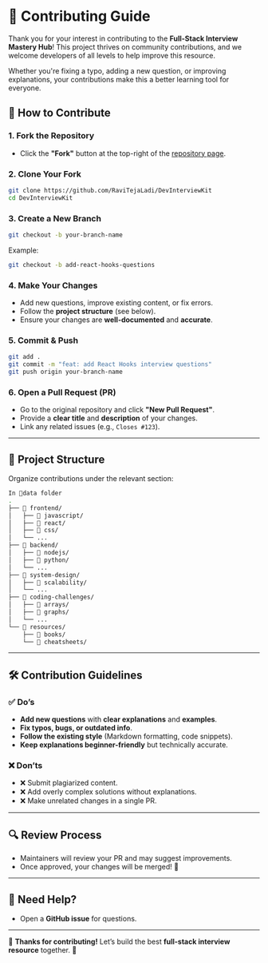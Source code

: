 # **🚀 Contributing Guide**

Thank you for your interest in contributing to the **Full-Stack Interview
Mastery Hub**! This project thrives on community contributions, and we welcome
developers of all levels to help improve this resource.

Whether you're fixing a typo, adding a new question, or improving explanations,
your contributions make this a better learning tool for everyone.

## 📌 How to Contribute

### 1. **Fork the Repository**

- Click the **"Fork"** button at the top-right of the
  [repository page](https://github.com/RaviTejaLadi/DevInterviewKit).

### 2. **Clone Your Fork**

```bash
git clone https://github.com/RaviTejaLadi/DevInterviewKit
cd DevInterviewKit
```

### 3. **Create a New Branch**

```bash
git checkout -b your-branch-name
```

Example:

```bash
git checkout -b add-react-hooks-questions
```

### 4. **Make Your Changes**

- Add new questions, improve existing content, or fix errors.
- Follow the **project structure** (see below).
- Ensure your changes are **well-documented** and **accurate**.

### 5. **Commit & Push**

```bash
git add .
git commit -m "feat: add React Hooks interview questions"
git push origin your-branch-name
```

### 6. **Open a Pull Request (PR)**

- Go to the original repository and click **"New Pull Request"**.
- Provide a **clear title** and **description** of your changes.
- Link any related issues (e.g., `Closes #123`).

---

## 📂 Project Structure

Organize contributions under the relevant section:

```bash
In 📂data folder
.
├── 📁 frontend/
│   ├── 📁 javascript/
│   ├── 📁 react/
│   ├── 📁 css/
│   └── ...
├── 📁 backend/
│   ├── 📁 nodejs/
│   ├── 📁 python/
│   └── ...
├── 📁 system-design/
│   ├── 📁 scalability/
│   └── ...
├── 📁 coding-challenges/
│   ├── 📁 arrays/
│   ├── 📁 graphs/
│   └── ...
└── 📁 resources/
    ├── 📁 books/
    └── 📁 cheatsheets/
```

---

## 🛠️ Contribution Guidelines

### ✅ **Do’s**

- **Add new questions** with **clear explanations** and **examples**.
- **Fix typos, bugs, or outdated info**.
- **Follow the existing style** (Markdown formatting, code snippets).
- **Keep explanations beginner-friendly** but technically accurate.

### ❌ **Don’ts**

- ❌ Submit plagiarized content.
- ❌ Add overly complex solutions without explanations.
- ❌ Make unrelated changes in a single PR.

---

## 🔍 Review Process

- Maintainers will review your PR and may suggest improvements.
- Once approved, your changes will be merged! 🎉

---

## 💬 Need Help?

- Open a **GitHub issue** for questions.

---

🙌 **Thanks for contributing!** Let’s build the best **full-stack interview
resource** together. 🚀
